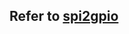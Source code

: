 Refer to [spi2gpio](https://github.com/sea-s7/Demo_project/tree/master/spi2gpio)
-------------------
